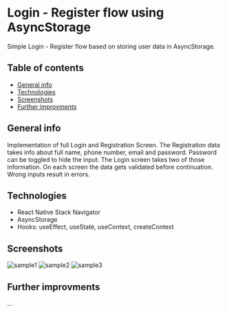 # Login - Register flow using AsyncStorage
Simple Login - Register flow based on storing user data in AsyncStorage. 

## Table of contents
* [General info](#general-info)
* [Technologies](#Technologies)
* [Screenshots](#Screenshots)
* [Further improvments](#Further-improvments)

## General info
Implementation of full Login and Registration Screen. The Registration data takes info about full name, phone number, email and password. Password can be toggled to hide the input. The Login screen takes two of those information. On each screen the data gets validated before continuation. Wrong inputs result in errors.

## Technologies
* React Native Stack Navigator
* AsyncStorage
* Hooks: useEffect, useState, useContext, createContext

## Screenshots
![sample1](http://paulatrenuje.pl/wp-content/uploads/2022/03/Simulator-Screen-Shot-iPhone-11-2022-03-24-at-21.33.20.png)
![sample2](http://paulatrenuje.pl/wp-content/uploads/2022/03/Simulator-Screen-Shot-iPhone-11-2022-03-24-at-21.33.32.png)
![sample3](http://paulatrenuje.pl/wp-content/uploads/2022/03/Simulator-Screen-Shot-iPhone-11-2022-03-24-at-21.33.43.png)

## Further improvments
...

